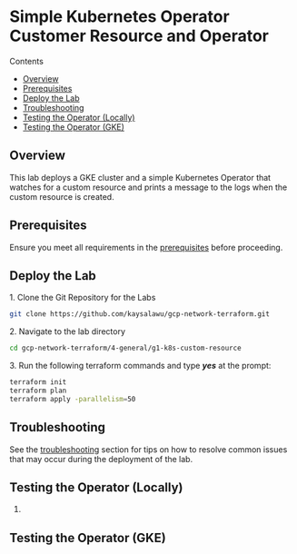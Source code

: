 
# Simple Kubernetes Operator Customer Resource and Operator <!-- omit from toc -->

Contents
- [Overview](#overview)
- [Prerequisites](#prerequisites)
- [Deploy the Lab](#deploy-the-lab)
- [Troubleshooting](#troubleshooting)
- [Testing the Operator (Locally)](#testing-the-operator-locally)
- [Testing the Operator (GKE)](#testing-the-operator-gke)


## Overview

This lab deploys a GKE cluster and a simple Kubernetes Operator that watches for a custom resource and prints a message to the logs when the custom resource is created.

## Prerequisites

Ensure you meet all requirements in the [prerequisites](../../prerequisites/README.md) before proceeding.

## Deploy the Lab

1\. Clone the Git Repository for the Labs

 ```sh
 git clone https://github.com/kaysalawu/gcp-network-terraform.git
 ```

2\. Navigate to the lab directory

```sh
cd gcp-network-terraform/4-general/g1-k8s-custom-resource
```

3\. Run the following terraform commands and type ***yes*** at the prompt:

 ```sh
 terraform init
 terraform plan
 terraform apply -parallelism=50
 ```

 ## Troubleshooting

See the [troubleshooting](../../troubleshooting/README.md) section for tips on how to resolve common issues that may occur during the deployment of the lab.


## Testing the Operator (Locally)

1.


## Testing the Operator (GKE)


<!-- BEGIN_TF_DOCS -->

<!-- END_TF_DOCS -->
